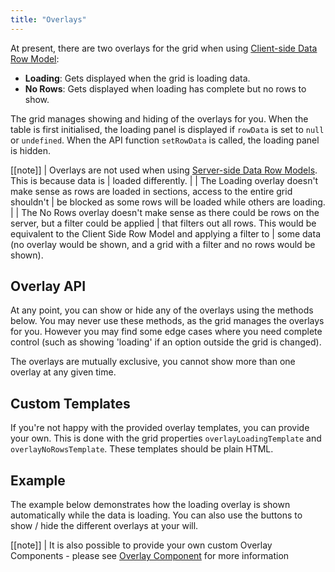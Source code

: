 ```yaml
---
title: "Overlays"
---
```


At present, there are two overlays for the grid when using [Client-side Data Row Model](/client-side-model/):

- **Loading**: Gets displayed when the grid is loading data.
- **No Rows**: Gets displayed when loading has complete but no rows to show.

The grid manages showing and hiding of the overlays for you. When the table is first initialised, the loading panel is displayed if `rowData` is set to `null` or `undefined`. When the API function `setRowData` is called, the loading panel is hidden.

[[note]]
| Overlays are not used when using [Server-side Data Row Models](/row-models/). This is because data is
| loaded differently.
|
| The Loading overlay doesn't make sense as rows are loaded in sections, access to the entire grid shouldn't
| be blocked as some rows will be loaded while others are loading.
|
| The No Rows overlay doesn't make sense as there could be rows on the server, but a filter could be applied
| that filters out all rows. This would be equivalent to the Client Side Row Model and applying a filter to
| some data (no overlay would be shown, and a grid with a filter and no rows would be shown).

## Overlay API

At any point, you can show or hide any of the overlays using the methods below. You may never use these methods, as the grid manages the overlays for you. However you may find some edge cases where you need complete control (such as showing 'loading' if an option outside the grid is changed).

<api-documentation source='grid-api/api.json' section='overlays' config='{"overrideBottomMargin":"1rem"}'></api-documentation>

The overlays are mutually exclusive, you cannot show more than one overlay at any given time.

## Custom Templates

If you're not happy with the provided overlay templates, you can provide your own. This is done with the grid properties `overlayLoadingTemplate` and `overlayNoRowsTemplate`. These templates should be plain HTML.

## Example

The example below demonstrates how the loading overlay is shown automatically while the data is loading. You can also use the buttons to show / hide the different overlays at your will.

<grid-example title='Overlays' name='overlays' type='mixed' options='{ "exampleHeight": 580 }'></grid-example>

[[note]]
| It is also possible to provide your own custom Overlay Components - please see [Overlay Component](/component-overlay/) for more information
